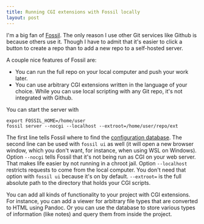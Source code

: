 ```yaml
---
title: Running CGI extensions with Fossil locally
layout: post
---
```

I'm a big fan of [Fossil](https://fossil-scm.org). The only reason I use other Git services like Github is because others use it. Though I have to admit that it's easier to click a button to create a repo than to add a new repo to a self-hosted server.

A couple nice features of Fossil are:

- You can run the full repo on your local computer and push your work later.
- You can use arbitrary CGI extensions written in the language of your choice. While you can use local scripting with any Git repo, it's not integrated with Github.

You can start the server with

```
export FOSSIL_HOME=/home/user
fossil server --nocgi --localhost --extroot=/home/user/repo/ext
```

The first line tells Fossil where to find the [configuration database](https://fossil-scm.org/home/doc/trunk/www/tech_overview.wiki#configdb). The second line can be used with `fossil ui` as well (it will open a new browser window, which you don't want, for instance, when using WSL on Windows). Option `--nocgi` tells Fossil that it's not being run as CGI on your web server. That makes life easier by not running in a chroot jail. Option `--localhost` restricts requests to come from the local computer. You don't need that option with `fossil ui` because it's on by default. `--extroot=` is the full absolute path to the directory that holds your CGI scripts.

You can add all kinds of functionality to your project with CGI extensions. For instance, you can add a viewer for arbitrary file types that are converted to HTML using Pandoc. Or you can use the database to store various types of information (like notes) and query them from inside the project.